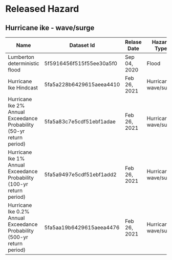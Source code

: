 # Released Hazard
## Hurricane ike - wave/surge
| Name | Dataset Id | Relase Date | Hazard Type |
| ------- | ---------- | ---------- | ---------- |
| Lumberton deterministic flood | 5f5916456f515f55ee30a5f0 | Sep 04, 2020 | Flood |
| Hurricane Ike Hindcast | 5fa5a228b6429615aeea4410 | Feb 26, 2021 | Hurricane wave/surge|
| Hurricane Ike 2% Annual Exceedance Probability (50-yr return period) | 5fa5a83c7e5cdf51ebf1adae | Feb 26, 2021 | Hurricane wave/surge|
| Hurricane Ike 1% Annual Exceedance Probability (100-yr return period) | 5fa5a9497e5cdf51ebf1add2 | Feb 26, 2021 | Hurricane wave/surge|
| Hurricane Ike 0.2% Annual Exceedance Probability (500-yr return period) | 5fa5aa19b6429615aeea4476 | Feb 26, 2021 | Hurricane wave/surge|

